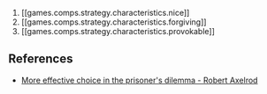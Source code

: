
1. [[games.comps.strategy.characteristics.nice]]
2. [[games.comps.strategy.characteristics.forgiving]]
3. [[games.comps.strategy.characteristics.provokable]] 


## References

- [More effective choice in the prisoner's dilemma - Robert Axelrod](https://journals.sagepub.com/doi/10.1177/002200278002400301)